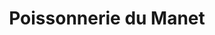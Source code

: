 ---
title: "Poissonnerie du Manet"
url: /montigny-le-bretonneux/poissonnerie-du-manet/
shop: fruits de mer
---